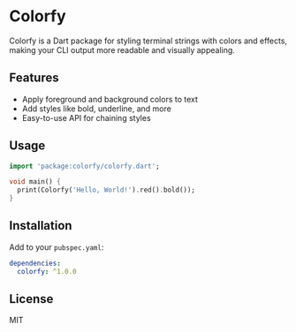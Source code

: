 # Colorfy

Colorfy is a Dart package for styling terminal strings with colors and effects, making your CLI output more readable and visually appealing.

## Features

- Apply foreground and background colors to text
- Add styles like bold, underline, and more
- Easy-to-use API for chaining styles

## Usage

```dart
import 'package:colorfy/colorfy.dart';

void main() {
  print(Colorfy('Hello, World!').red().bold());
}
```

## Installation

Add to your `pubspec.yaml`:

```yaml
dependencies:
  colorfy: ^1.0.0
```

## License

MIT